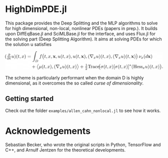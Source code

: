 # HighDimPDE.jl

This package provides the Deep Splitting and the MLP algorithms to solve for high dimensional, non-local, nonlinear PDEs (papers in prep.). 
It builds upon DiffEqBase.jl and SciMLBase.jl for the interface, and uses Flux.jl for the solving part (Deep Splitting Algorithm).
It aims at solving PDEs for which the solution u satisfies

<div style="overflow-x: scroll;" align=center>                          
<img src="docs/equation.png"/>
</div>

The scheme is particularly performant when the domain D is highly dimensional, as it overcomes the so called *curse of dimensionality*.

<!-- ## Installation
Open Julia in your favorite REPL and type the following

```julia
using Pkg;
Pkg.add("https://github.com/vboussange/DeepSplitting.jl.git")
```

This will download latest version from git repo and download all dependencies. -->

## Getting started
Check out the folder `examples/allen_cahn_nonlocal.jl` to see how it works.

# Acknowledgements
Sebastian Becker, who wrote the original scripts in Python, TensorFlow and C++, and Arnulf Jentzen for the theoretical developments.
